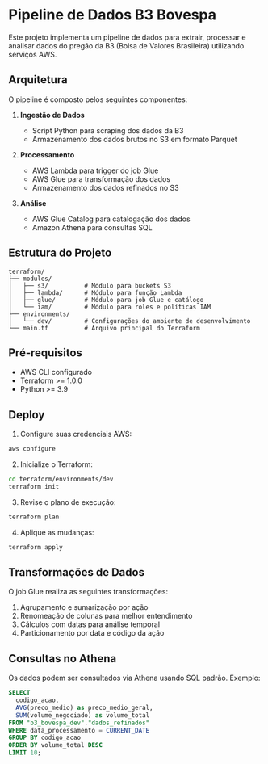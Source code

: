 # Pipeline de Dados B3 Bovespa

Este projeto implementa um pipeline de dados para extrair, processar e analisar dados do pregão da B3 (Bolsa de Valores Brasileira) utilizando serviços AWS.

## Arquitetura

O pipeline é composto pelos seguintes componentes:

1. **Ingestão de Dados**
   - Script Python para scraping dos dados da B3
   - Armazenamento dos dados brutos no S3 em formato Parquet

2. **Processamento**
   - AWS Lambda para trigger do job Glue
   - AWS Glue para transformação dos dados
   - Armazenamento dos dados refinados no S3

3. **Análise**
   - AWS Glue Catalog para catalogação dos dados
   - Amazon Athena para consultas SQL

## Estrutura do Projeto

```
terraform/
├── modules/
│   ├── s3/          # Módulo para buckets S3
│   ├── lambda/      # Módulo para função Lambda
│   ├── glue/        # Módulo para job Glue e catálogo
│   └── iam/         # Módulo para roles e políticas IAM
├── environments/
│   └── dev/         # Configurações do ambiente de desenvolvimento
└── main.tf          # Arquivo principal do Terraform
```

## Pré-requisitos

- AWS CLI configurado
- Terraform >= 1.0.0
- Python >= 3.9

## Deploy

1. Configure suas credenciais AWS:
```bash
aws configure
```

2. Inicialize o Terraform:
```bash
cd terraform/environments/dev
terraform init
```

3. Revise o plano de execução:
```bash
terraform plan
```

4. Aplique as mudanças:
```bash
terraform apply
```

## Transformações de Dados

O job Glue realiza as seguintes transformações:

1. Agrupamento e sumarização por ação
2. Renomeação de colunas para melhor entendimento
3. Cálculos com datas para análise temporal
4. Particionamento por data e código da ação

## Consultas no Athena

Os dados podem ser consultados via Athena usando SQL padrão. Exemplo:

```sql
SELECT 
  codigo_acao,
  AVG(preco_medio) as preco_medio_geral,
  SUM(volume_negociado) as volume_total
FROM "b3_bovespa_dev"."dados_refinados"
WHERE data_processamento = CURRENT_DATE
GROUP BY codigo_acao
ORDER BY volume_total DESC
LIMIT 10;
```
